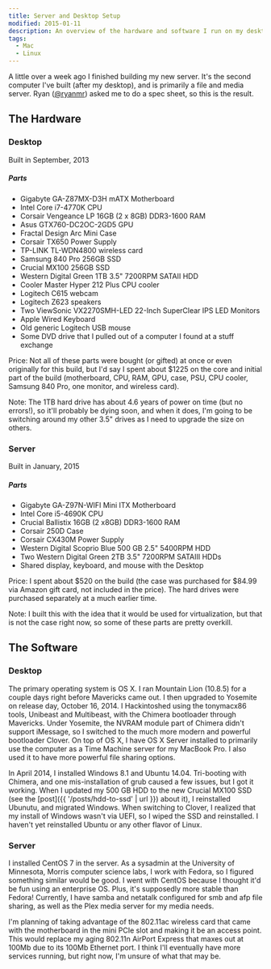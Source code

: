 ```yaml
---
title: Server and Desktop Setup
modified: 2015-01-11
description: An overview of the hardware and software I run on my desktop and server
tags:
  - Mac
  - Linux
---
```


A little over a week ago I finished building my new server. It's the second computer I've built (after my desktop), and is primarily a file and media server. Ryan ([@ryanmr](https://twitter.com/ryanmr)) asked me to do a spec sheet, so this is the result.

## The Hardware

### Desktop

Built in September, 2013

##### Parts

- Gigabyte GA-Z87MX-D3H mATX Motherboard
- Intel Core i7-4770K CPU
- Corsair Vengeance LP 16GB (2 x 8GB) DDR3-1600 RAM
- Asus GTX760-DC2OC-2GD5 GPU
- Fractal Design Arc Mini Case
- Corsair TX650 Power Supply
- TP-LINK TL-WDN4800 wireless card
- Samsung 840 Pro 256GB SSD
- Crucial MX100 256GB SSD
- Western Digital Green 1TB 3.5" 7200RPM SATAII HDD
- Cooler Master Hyper 212 Plus CPU cooler
- Logitech C615 webcam
- Logitech Z623 speakers
- Two ViewSonic VX2270SMH-LED 22-Inch SuperClear IPS LED Monitors
- Apple Wired Keyboard
- Old generic Logitech USB mouse
- Some DVD drive that I pulled out of a computer I found at a stuff exchange

Price: Not all of these parts were bought (or gifted) at once or even originally for this build, but I'd say I spent about \$1225 on the core and initial part of the build (motherboard, CPU, RAM, GPU, case, PSU, CPU cooler, Samsung 840 Pro, one monitor, and wireless card).

Note: The 1TB hard drive has about 4.6 years of power on time (but no errors!), so it'll probably be dying soon, and when it does, I'm going to be switching around my other 3.5" drives as I need to upgrade the size on others.

### Server

Built in January, 2015

##### Parts

- Gigabyte GA-Z97N-WIFI Mini ITX Motherboard
- Intel Core i5-4690K CPU
- Crucial Ballistix 16GB (2 x8GB) DDR3-1600 RAM
- Corsair 250D Case
- Corsair CX430M Power Supply
- Western Digital Scoprio Blue 500 GB 2.5" 5400RPM HDD
- Two Western Digital Green 2TB 3.5" 7200RPM SATAIII HDDs
- Shared display, keyboard, and mouse with the Desktop

Price: I spent about $520 on the build (the case was purchased for $84.99 via Amazon gift card, not included in the price). The hard drives were purchased separately at a much earlier time.

Note: I built this with the idea that it would be used for virtualization, but that is not the case right now, so some of these parts are pretty overkill.

## The Software

### Desktop

The primary operating system is OS X. I ran Mountain Lion (10.8.5) for a couple days right before Mavericks came out. I then upgraded to Yosemite on release day, October 16, 2014. I Hackintoshed using the tonymacx86 tools, Unibeast and Multibeast, with the Chimera bootloader through Mavericks. Under Yosemite, the NVRAM module part of Chimera didn't support iMessage, so I switched to the much more modern and powerful bootloader Clover. On top of OS X, I have OS X Server installed to primarily use the computer as a Time Machine server for my MacBook Pro. I also used it to have more powerful file sharing options.

In April 2014, I installed Windows 8.1 and Ubuntu 14.04. Tri-booting with Chimera, and one mis-installation of grub caused a few issues, but I got it working. When I updated my 500 GB HDD to the new Crucial MX100 SSD (see the [post]({{ '/posts/hdd-to-ssd' | url }}) about it), I reinstalled Ubunutu, and migrated Windows. When switching to Clover, I realized that my install of Windows wasn't via UEFI, so I wiped the SSD and reinstalled. I haven't yet reinstalled Ubuntu or any other flavor of Linux.

### Server

I installed CentOS 7 in the server. As a sysadmin at the University of Minnesota, Morris computer science labs, I work with Fedora, so I figured something similar would be good. I went with CentOS because I thought it'd be fun using an enterprise OS. Plus, it's supposedly more stable than Fedora! Currently, I have samba and netatalk configured for smb and afp file sharing, as well as the Plex media server for my media needs.

I'm planning of taking advantage of the 802.11ac wireless card that came with the motherboard in the mini PCIe slot and making it be an access point. This would replace my aging 802.11n AirPort Express that maxes out at 100Mb due to its 100Mb Ethernet port. I think I'll eventually have more services running, but right now, I'm unsure of what that may be.
